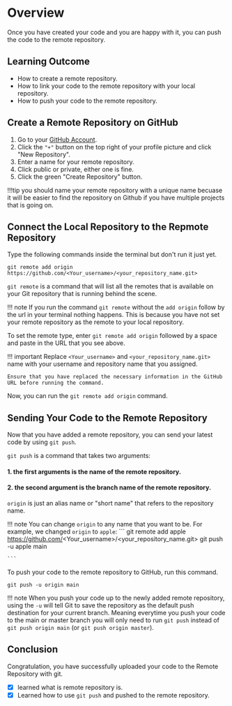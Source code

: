 # Overview

Once you have created your code and you are happy with it, you can push the code to the remote repository.

## Learning Outcome

- How to create a remote repository.
- How to link your code to the remote repository with your local repository.
- How to push your code to the remote repository.

## Create a Remote Repository on GitHub
1. Go to your [GitHub Account](https://github.com/).
2. Click the `"+"` button on the top right of your profile picture and click "New Repository".
3. Enter a name for your remote repository.
4. Click public or private, either one is fine.
5. Click the green "Create Repository" button.

!!!tip
    you should name your remote repository with a unique name becuase it will be easier to find the repository on Github if you have multiple projects that is going on. 

## Connect the Local Repository to the Repmote Repository
Type the following commands inside the terminal but don't run it just yet.

```text
git remote add origin https://github.com/<Your_username>/<your_repository_name.git>

```

`git remote` is a command that will list all the remotes that is available on your Git repository that is running behind the scene.

!!! note
    If you run the command `git remote` without the `add origin` follow by the url in your terminal nothing happens. This is because you have not set your remote repository as the remote to your local repository. 

To set the remote type, enter `git remote add origin` followed by a space and paste in the URL that you see above.

!!! important
    Replace `<Your_username>` and `<your_repository_name.git>` name with your username and repository name that you assigned.

    Ensure that you have replaced the necessary information in the GitHub URL before running the command.

Now, you can run the `git remote add origin` command.

## Sending Your Code to the Remote Repository
Now that you have added a remote repository, you can send your latest code by using `git push`.

`git push` is a command that takes two arguments:

#### 1\. the first arguments is the name of the remote repository.
#### 2\. the second argument is the branch name of the remote repository.

`origin` is just an alias name or "short name" that refers to the repository name.

!!! note
    You can change `origin` to any name that you want to be. For example, we changed `origin` to `apple`:
    ```
    git remote add apple https://github.com/<Your_username>/<your_repository_name.git>
    git push -u apple main

    ```

To push your code to the remote repository to GitHub, run this command.

```text
git push -u origin main

```

!!! note
    When you push your code up to the newly added remote repository, using the `-u` will tell Git to save the repository as the default push destination for your current branch. Meaning everytime you push your code to the main or master branch you will only need to run `git push` instead of `git push origin main` (or `git push origin master`).

## Conclusion

Congratulation, you have successfully uploaded your code to the Remote Repository with git.

- [x] learned what is remote repository is.
- [x] Learned how to use `git push` and pushed to the remote repository.
